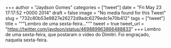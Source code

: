 
+++
author = "Jaydson Gomes"
categories = ["tweet"]
date = "Fri May 23 17:17:52 +0000 2014"
draft = false
image = "No media found for this Tweet"
slug = "732c80b53e9827e26272d9adc6279edc1e70b412"
tags = ["tweet"]
title = """Lembro de uma sexta-feira..."""
tweet = true
tweet_url = "https://twitter.com/jaydson/status/469889963866488833"
+++
Lembro de uma sexta-feira, que postaram o vídeo do Dimitri. Foi engraçado, naquela sexta-feira.
